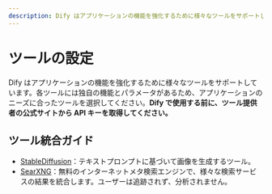 ```yaml
---
description: Dify はアプリケーションの機能を強化するために様々なツールをサポートしています。
---
```


# ツールの設定

Dify はアプリケーションの機能を強化するために様々なツールをサポートしています。各ツールには独自の機能とパラメータがあるため、アプリケーションのニーズに合ったツールを選択してください。**Dify で使用する前に、ツール提供者の公式サイトから API キーを取得してください。**

## ツール統合ガイド

- [StableDiffusion](./stable-diffusion.md)：テキストプロンプトに基づいて画像を生成するツール。
- [SearXNG](./searxng.md)：無料のインターネットメタ検索エンジンで、様々な検索サービスの結果を統合します。ユーザーは追跡されず、分析されません。